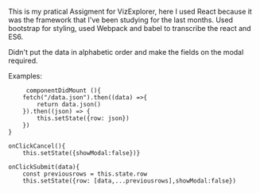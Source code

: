 This is my pratical Assigment for VizExplorer, here I used React because it was the framework 
that I've been studying for the last months.
Used bootstrap for styling, used Webpack and babel to transcribe the react and ES6.

Didn't put the data in alphabetic order and make the fields on the modal required.

Examples:

         componentDidMount (){
        fetch("/data.json").then((data) =>{
            return data.json()
        }).then((json) => {
            this.setState({row: json})
        })
    }

    onClickCancel(){
        this.setState({showModal:false})}

    onClickSubmit(data){
        const previousrows = this.state.row
        this.setState({row: [data,...previousrows],showModal:false})

        
